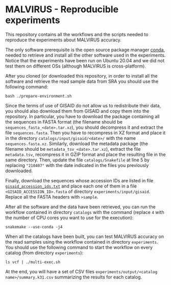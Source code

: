 # MALVIRUS - Reproducible experiments

This repository contains all the workflows and the scripts needed to reproduce the experiments about MALVIRUS accuracy.

The only software prerequisite is the open source package manager [conda](https://conda.io/en/), needed to retrieve and install all the other software used in the experiments.
Notice that the experiments have been run on Ubuntu 20.04 and we did not test them on different OSs (although MALVIRUS is cross-platform).

After you cloned (or downloaded this repository, in order to install all the software and retrieve the read sample data from SRA you should use the following command:

``` shell
bash ./prepare-environment.sh
```

Since the terms of use of GISAID do not allow us to redistribute their data, you should also download them from GISAID and copy them into the repository.
In particular, you have to download the package containing all the sequences in FASTA format (the filename should be `sequences_fasta_<date>.tar.xz`), you should decompress it and extract the file `sequences.fasta`. Then you have to recompress in XZ format and place it in the directory `catalogs/input/gisaid/<date>/` with the name `sequences.fasta.xz`.
Similarly, download the metadata package (the filename should be `metadata_tsv_<date>.tar.xz`), extract the file `metadata.tsv`, recompress it in GZIP format and place the resulting file in the same directory.
Then, update the file `catalogs/Snakefile` at line 5 by replacing `"210407"` with the date indicated in the files you previously downloaded.

Finally, download the sequences whose accession IDs are listed in file [`gisaid_accession_ids.txt`](./gisaid_accession_ids.txt) and place each one of them in a file `<GISAID_ACCESSION_ID>.fasta` of directory `experiments/input/gisaid`. Replace all the FASTA headers with `>sample`.

After all the software and the data have been retrieved, you can run the workflow contained in directory `catalogs` with the command (replace `4` with the number of CPU cores you want to use for the execution):

``` shell
snakemake --use-conda -j4
```

When all the catalogs have been built, you can test MALVIRUS accuracy on the read samples using the workflow contained in directory `experiments`. You should use the following command to start the workflow on every catalog (from directory `experiments`):

``` shell
ls vcf | ./multi-exec.sh
```

At the end, you will have a set of CSV files `experiments/output/<catalog name>/summary.k31.csv` summarizing the results for each catalog.
